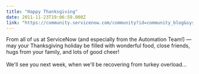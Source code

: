 ```yaml
---
title: "Happy Thanksgiving"
date: 2011-11-23T19:06:59.000Z
link: "https://community.servicenow.com/community?id=community_blog&sys_id=b7ace625dbd0dbc01dcaf3231f9619ba"
---
```

<p><span class="asset-asset_lightbox-Small asset-align-right"><a href="/files/SlightlyLoony/Thanksgiving.jpg" rel="lightbox"><img rel="lightbox" src="http://community.service-now.com/files/imagecache/Small/SlightlyLoony/Thanksgiving.jpg" alt="" title="" class="imagecache imagecache-Small" /></a></span>From all of us at ServiceNow (and especially from the Automation Team!) — may your Thanksgiving holiday be filled with wonderful food, close friends, hugs from your family, and lots of good cheer!<br /><br />We'll see you next week, when we'll be recovering from turkey overload...</p>